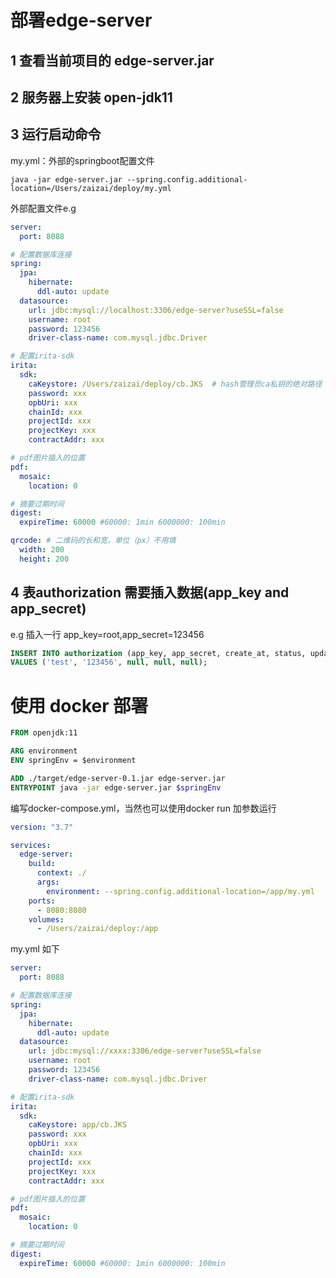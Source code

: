 # 部署edge-server

## 1 查看当前项目的 edge-server.jar

## 2 服务器上安装 open-jdk11

## 3 运行启动命令

my.yml：外部的springboot配置文件

```shell
java -jar edge-server.jar --spring.config.additional-location=/Users/zaizai/deploy/my.yml 
```

外部配置文件e.g

```yaml
server:
  port: 8088

# 配置数据库连接
spring:
  jpa:
    hibernate:
      ddl-auto: update
  datasource:
    url: jdbc:mysql://localhost:3306/edge-server?useSSL=false
    username: root
    password: 123456
    driver-class-name: com.mysql.jdbc.Driver

# 配置irita-sdk
irita:
  sdk:
    caKeystore: /Users/zaizai/deploy/cb.JKS  # hash管理员ca私钥的绝对路径
    password: xxx
    opbUri: xxx
    chainId: xxx
    projectId: xxx
    projectKey: xxx
    contractAddr: xxx

# pdf图片插入的位置
pdf:
  mosaic:
    location: 0

# 摘要过期时间
digest:
  expireTime: 60000 #60000: 1min 6000000: 100min

qrcode: # 二维码的长和宽，单位（px）不用填
  width: 200
  height: 200
```

## 4 表authorization 需要插入数据(app_key and app_secret)

e.g 插入一行 app_key=root,app_secret=123456

```sql
INSERT INTO authorization (app_key, app_secret, create_at, status, update_at)
VALUES ('test', '123456', null, null, null);
```

# 使用 docker 部署

```Dockerfile
FROM openjdk:11

ARG environment
ENV springEnv = $environment

ADD ./target/edge-server-0.1.jar edge-server.jar
ENTRYPOINT java -jar edge-server.jar $springEnv
```

编写docker-compose.yml，当然也可以使用docker run 加参数运行

```yaml
version: "3.7"

services:
  edge-server:
    build:
      context: ./
      args:
        environment: --spring.config.additional-location=/app/my.yml
    ports:
      - 8080:8080
    volumes:
      - /Users/zaizai/deploy:/app
```

my.yml 如下

```yaml
server:
  port: 8088

# 配置数据库连接
spring:
  jpa:
    hibernate:
      ddl-auto: update
  datasource:
    url: jdbc:mysql://xxxx:3306/edge-server?useSSL=false
    username: root
    password: 123456
    driver-class-name: com.mysql.jdbc.Driver

# 配置irita-sdk
irita:
  sdk:
    caKeystore: app/cb.JKS
    password: xxx
    opbUri: xxx
    chainId: xxx
    projectId: xxx
    projectKey: xxx
    contractAddr: xxx

# pdf图片插入的位置
pdf:
  mosaic:
    location: 0

# 摘要过期时间
digest:
  expireTime: 60000 #60000: 1min 6000000: 100min
```